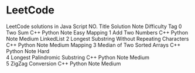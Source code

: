 # LeetCode
LeetCode solutions in Java Script
NO.	Title	Solution	Note	Difficulty	Tag
0	Two Sum	C++ Python	Note	Easy	Mapping
1	Add Two Numbers	C++ Python	Note	Medium	LinkedList
2	Longest Substring Without Repeating Characters	C++ Python	Note	Medium	Mapping
3	Median of Two Sorted Arrays	C++ Python	Note	Hard	
4	Longest Palindromic Substring	C++ Python	Note	Medium	
5	ZigZag Conversion	C++ Python	Note	Medium	
